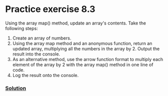 # Practice exercise 8.3
Using the array map() method, update an array's contents. Take the following steps:
1. Create an array of numbers.
2. Using the array map method and an anonymous function, return an updated
array, multiplying all the numbers in the array by 2. Output the result into
the console.
3. As an alternative method, use the arrow function format to multiply each
element of the array by 2 with the array map() method in one line of code.
4. Log the result onto the console.

### [Solution](./app.js)